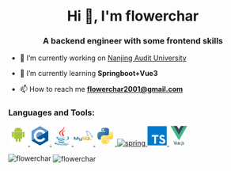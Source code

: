 <!-- # flowerchar
[![Anurag's GitHub stats](https://github-readme-stats.vercel.app/api?username=flowerchar&count_private=true&hide=contribs,prs&show_icons=true&theme=tokyonight)](https://github.com/anuraghazra/github-readme-stats)
[![Top Langs](https://github-readme-stats.vercel.app/api/top-langs/?username=flowerchar&layout=compact)](https://github.com/anuraghazra/github-readme-stats)
 -->
 <h1 align="center">Hi 👋, I'm flowerchar</h1>
<h3 align="center">A backend engineer with some frontend skills</h3>
<!-- 
<p align="left"> <img src="https://komarev.com/ghpvc/?username=flowerchar&label=Profile%20views&color=0e75b6&style=flat" alt="flowerchar" /> </p>
 -->
<!-- <p align="left"> <a href="https://github.com/ryo-ma/github-profile-trophy"><img src="https://github-profile-trophy.vercel.app/?username=flowerchar" alt="flowerchar" /></a> </p> -->

- 🔭 I’m currently working on [Nanjing Audit University](https://www.nau.edu.cn/)

- 🌱 I’m currently learning **Springboot+Vue3**

- 📫 How to reach me **flowerchar2001@gmail.com**

<p align="left">
</p>

<h3 align="left">Languages and Tools:</h3>
<p align="left"> <a href="https://developer.android.com" target="_blank" rel="noreferrer"> <img src="https://raw.githubusercontent.com/devicons/devicon/master/icons/android/android-original-wordmark.svg" alt="android" width="40" height="40"/> </a> <a href="https://www.cprogramming.com/" target="_blank" rel="noreferrer"> <img src="https://raw.githubusercontent.com/devicons/devicon/master/icons/c/c-original.svg" alt="c" width="40" height="40"/> </a> <a href="https://www.java.com" target="_blank" rel="noreferrer"> <img src="https://raw.githubusercontent.com/devicons/devicon/master/icons/java/java-original.svg" alt="java" width="40" height="40"/> </a> <a href="https://www.mysql.com/" target="_blank" rel="noreferrer"> <img src="https://raw.githubusercontent.com/devicons/devicon/master/icons/mysql/mysql-original-wordmark.svg" alt="mysql" width="40" height="40"/> </a> <a href="https://www.python.org" target="_blank" rel="noreferrer"> <img src="https://raw.githubusercontent.com/devicons/devicon/master/icons/python/python-original.svg" alt="python" width="40" height="40"/> </a> <a href="https://spring.io/" target="_blank" rel="noreferrer"> <img src="https://www.vectorlogo.zone/logos/springio/springio-icon.svg" alt="spring" width="40" height="40"/> </a> <a href="https://www.typescriptlang.org/" target="_blank" rel="noreferrer"> <img src="https://raw.githubusercontent.com/devicons/devicon/master/icons/typescript/typescript-original.svg" alt="typescript" width="40" height="40"/> </a> <a href="https://vuejs.org/" target="_blank" rel="noreferrer"> <img src="https://raw.githubusercontent.com/devicons/devicon/master/icons/vuejs/vuejs-original-wordmark.svg" alt="vuejs" width="40" height="40"/> </a> </p>


<p><img align="left" src="https://github-readme-stats.vercel.app/api/top-langs?username=flowerchar&show_icons=true&locale=en&layout=compact" alt="flowerchar" /></p>

<p>&nbsp;<img align="center" src="https://github-readme-stats.vercel.app/api?username=flowerchar&show_icons=true&locale=en&count_private=true&hide=contribs,prs&show_icons=true&theme=tokyonight" alt="flowerchar" /></p>

<!-- <p><img align="center" src="https://github-readme-streak-stats.herokuapp.com/?user=flowerchar&" alt="flowerchar" /></p> -->
